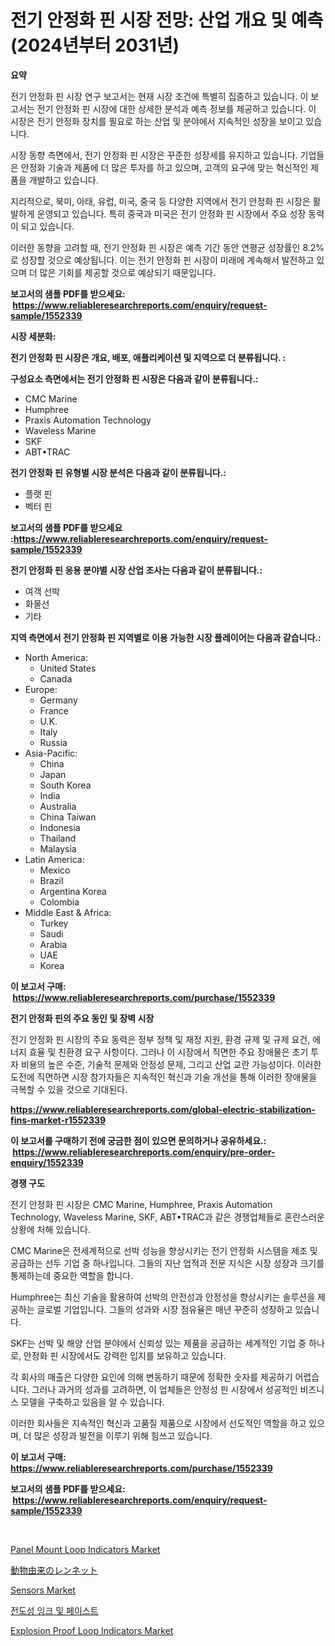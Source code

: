 <p><h1>전기 안정화 핀 시장 전망: 산업 개요 및 예측 (2024년부터 2031년)</h1></p><p><strong>요약</strong></p>
<p><p>전기 안정화 핀 시장 연구 보고서는 현재 시장 조건에 특별히 집중하고 있습니다. 이 보고서는 전기 안정화 핀 시장에 대한 상세한 분석과 예측 정보를 제공하고 있습니다. 이 시장은 전기 안정화 장치를 필요로 하는 산업 및 분야에서 지속적인 성장을 보이고 있습니다.</p><p>시장 동향 측면에서, 전기 안정화 핀 시장은 꾸준한 성장세를 유지하고 있습니다. 기업들은 안정화 기술과 제품에 더 많은 투자를 하고 있으며, 고객의 요구에 맞는 혁신적인 제품을 개발하고 있습니다.</p><p>지리적으로, 북미, 아태, 유럽, 미국, 중국 등 다양한 지역에서 전기 안정화 핀 시장은 활발하게 운영되고 있습니다. 특히 중국과 미국은 전기 안정화 핀 시장에서 주요 성장 동력이 되고 있습니다.</p><p>이러한 동향을 고려할 때, 전기 안정화 핀 시장은 예측 기간 동안 연평균 성장률인 8.2%로 성장할 것으로 예상됩니다. 이는 전기 안정화 핀 시장이 미래에 계속해서 발전하고 있으며 더 많은 기회를 제공할 것으로 예상되기 때문입니다.</p></p>
<p><strong>보고서의 샘플 PDF를 받으세요: &nbsp;<a href="https://www.reliableresearchreports.com/enquiry/request-sample/1552339">https://www.reliableresearchreports.com/enquiry/request-sample/1552339</a></strong></p>
<p><strong>시장 세분화:</strong></p>
<p><strong> 전기 안정화 핀 시장은 개요, 배포, 애플리케이션 및 지역으로 더 분류됩니다. :</strong></p>
<p><strong>구성요소 측면에서는 전기 안정화 핀 시장은 다음과 같이 분류됩니다.:</strong></p>
<p><ul><li>CMC Marine</li><li>Humphree</li><li>Praxis Automation Technology</li><li>Waveless Marine</li><li>SKF</li><li>ABT•TRAC</li></ul></p>
<p><strong> 전기 안정화 핀 유형별 시장 분석은 다음과 같이 분류됩니다.:</strong></p>
<p><ul><li>플랫 핀</li><li>벡터 핀</li></ul></p>
<p><strong>보고서의 샘플 PDF를 받으세요 :<a href="https://www.reliableresearchreports.com/enquiry/request-sample/1552339">https://www.reliableresearchreports.com/enquiry/request-sample/1552339</a></strong></p>
<p><strong> 전기 안정화 핀 응용 분야별 시장 산업 조사는 다음과 같이 분류됩니다.:</strong></p>
<p><ul><li>여객 선박</li><li>화물선</li><li>기타</li></ul></p>
<p><strong>지역 측면에서 전기 안정화 핀 지역별로 이용 가능한 시장 플레이어는 다음과 같습니다.:</strong></p>
<p><ul>
    <li>
        North America:
        <ul>
            <li>United States</li>
            <li>Canada</li>
        </ul>
    </li>
    <li>
        Europe:
        <ul>
            <li>Germany</li>
            <li>France</li>
            <li>U.K.</li>
            <li>Italy</li>
            <li>Russia</li>
        </ul>
    </li>
    <li>
        Asia-Pacific:
        <ul>
            <li>China</li>
            <li>Japan</li>
            <li>South Korea</li>
            <li>India</li>
            <li>Australia</li>
            <li>China Taiwan</li>
            <li>Indonesia</li>
            <li>Thailand</li>
            <li>Malaysia</li>
        </ul>
    </li>
    <li>
        Latin America:
        <ul>
            <li>Mexico</li>
            <li>Brazil</li>
            <li>Argentina Korea</li>
            <li>Colombia</li>
        </ul>
    </li>
    <li>
        Middle East & Africa:
        <ul>
            <li>Turkey</li>
            <li>Saudi</li>
            <li>Arabia</li>
            <li>UAE</li>
            <li>Korea</li>
        </ul>
    </li>
    </ul></p>
<p><strong>이 보고서 구매: &nbsp;<a href="https://www.reliableresearchreports.com/purchase/1552339">https://www.reliableresearchreports.com/purchase/1552339</a></strong></p>
<p><strong>전기 안정화 핀의 주요 동인 및 장벽 시장</strong></p>
<p><p>전기 안정화 핀 시장의 주요 동력은 정부 정책 및 재정 지원, 환경 규제 및 규제 요건, 에너지 효율 및 친환경 요구 사항이다. 그러나 이 시장에서 직면한 주요 장애물은 초기 투자 비용의 높은 수준, 기술적 문제와 안정성 문제, 그리고 산업 교란 가능성이다. 이러한 도전에 직면하면 시장 참가자들은 지속적인 혁신과 기술 개선을 통해 이러한 장애물을 극복할 수 있을 것으로 기대된다.</p></p>
<p><strong><a href="https://www.reliableresearchreports.com/global-electric-stabilization-fins-market-r1552339">https://www.reliableresearchreports.com/global-electric-stabilization-fins-market-r1552339</a></strong></p>
<p><strong>이 보고서를 구매하기 전에 궁금한 점이 있으면 문의하거나 공유하세요.: &nbsp;<a href="https://www.reliableresearchreports.com/enquiry/pre-order-enquiry/1552339">https://www.reliableresearchreports.com/enquiry/pre-order-enquiry/1552339</a></strong></p>
<p><strong>경쟁 구도</strong></p>
<p><p>전기 안정화 핀 시장은 CMC Marine, Humphree, Praxis Automation Technology, Waveless Marine, SKF, ABT•TRAC과 같은 경쟁업체들로 혼란스러운 상황에 처해 있습니다. </p><p>CMC Marine은 전세계적으로 선박 성능을 향상시키는 전기 안정화 시스템을 제조 및 공급하는 선두 기업 중 하나입니다. 그들의 지난 업적과 전문 지식은 시장 성장과 크기를 통제하는데 중요한 역할을 합니다. </p><p>Humphree는 최신 기술을 활용하여 선박의 안전성과 안정성을 향상시키는 솔루션을 제공하는 글로벌 기업입니다. 그들의 성과와 시장 점유율은 매년 꾸준히 성장하고 있습니다. </p><p>SKF는 선박 및 해양 산업 분야에서 신뢰성 있는 제품을 공급하는 세계적인 기업 중 하나로, 안정화 핀 시장에서도 강력한 입지를 보유하고 있습니다. </p><p>각 회사의 매출은 다양한 요인에 의해 변동하기 때문에 정확한 숫자를 제공하기 어렵습니다. 그러나 과거의 성과를 고려하면, 이 업체들은 안정성 핀 시장에서 성공적인 비즈니스 모델을 구축하고 있음을 알 수 있습니다. </p><p>이러한 회사들은 지속적인 혁신과 고품질 제품으로 시장에서 선도적인 역할을 하고 있으며, 더 많은 성장과 발전을 이루기 위해 힘쓰고 있습니다.</p></p>
<p><strong>이 보고서 구매: &nbsp; <a href="https://www.reliableresearchreports.com/purchase/1552339">https://www.reliableresearchreports.com/purchase/1552339</a></strong></p>
<p><strong>보고서의 샘플 PDF를 받으세요: &nbsp;<a href="https://www.reliableresearchreports.com/enquiry/request-sample/1552339">https://www.reliableresearchreports.com/enquiry/request-sample/1552339</a></strong><strong></strong></p>
<p>&nbsp;</p>
<p><p><a href="https://github.com/barbarakss89/Market-Research-Report-List-1/blob/main/panel-mount-loop-indicators-market.md">Panel Mount Loop Indicators Market</a></p><p><a href="https://github.com/LeoraEber/Market-Research-Report-List-1/blob/main/934833494865.md">動物由来のレンネット</a></p><p><a href="https://issuu.com/reportprime-2/docs/sensors-market-size-2030.pptx">Sensors Market</a></p><p><a href="https://github.com/RickyMetzDVM/Market-Research-Report-List-1/blob/main/993963086506.md">전도성 잉크 및 페이스트</a></p><p><a href="https://github.com/nicholepatriciadoylenwnrjr0/Market-Research-Report-List-2/blob/main/explosion-proof-loop-indicators-market.md">Explosion Proof Loop Indicators Market</a></p></p>